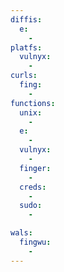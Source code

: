 ```yaml
---
diffis:
  e:
    -
platfs:
  vulnyx:
    -
curls:
  fing:
    -
functions:
  unix:
    -
  e:
    -
  vulnyx:
    -
  finger:
    -
  creds:
    -
  sudo:
    -

wals:
  fingwu:
    -
---
```

